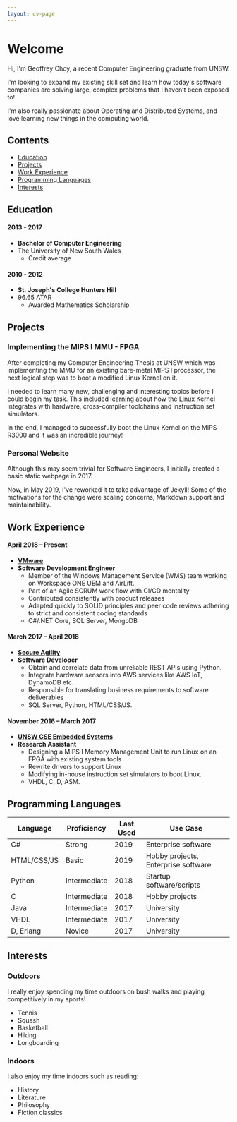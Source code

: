 ```yaml
---
layout: cv-page
---
```


# Welcome

Hi, I'm Geoffrey Choy, a recent Computer Engineering graduate from UNSW.

I'm looking to expand my existing skill set and learn how today's software companies are solving large, complex problems that I haven’t been exposed to!

I'm also really passionate about Operating and Distributed Systems, and love learning new things in the computing world.

## Contents

* [Education](#education)
* [Projects](#projects)
* [Work Experience](#work-experience)
* [Programming Languages](#programming-languages)
* [Interests](#interests)

## Education

#### 2013 - 2017

* **Bachelor of Computer Engineering**
* The University of New South Wales
  * Credit average

#### 2010 - 2012

* **St. Joseph's College Hunters Hill**
* 96.65 ATAR
  * Awarded Mathematics Scholarship

## Projects

### Implementing the MIPS I MMU - FPGA

After completing my Computer Engineering Thesis at UNSW which was implementing the MMU for an existing bare-metal MIPS I processor, the next logical step was to boot a modified Linux Kernel on it.

I needed to learn many new, challenging and interesting topics before I could begin my task. This included learning about how the Linux Kernel integrates with hardware, cross-compiler toolchains and instruction set simulators.

In the end, I managed to successfully boot the Linux Kernel on the MIPS R3000 and it was an incredible journey!

### Personal Website

Although this may seem trivial for Software Engineers, I initially created a basic static webpage in 2017.

Now, in May 2019, I've reworked it to take advantage of Jekyll! Some of the motivations for the change were scaling concerns, Markdown support and maintainability.

## Work Experience

#### April 2018 – Present

* **[VMware](https://www.vmware.com/au/products/workspace-one/unified-endpoint-management.html)**
* **Software Development Engineer**
  * Member of the Windows Management Service (WMS) team working on Workspace ONE UEM and AirLift.
  * Part of an Agile SCRUM work flow with CI/CD mentality
  * Contributed consistently with product releases
  * Adapted quickly to SOLID principles and peer code reviews adhering to strict and consistent coding standards
  * C#/.NET Core, SQL Server, MongoDB

#### March 2017 – April 2018

* **[Secure Agility](https://secureagility.com/)**
* **Software Developer**
  * Obtain and correlate data from unreliable REST APIs using Python.
  * Integrate hardware sensors into AWS services like AWS IoT, DynamoDB etc.
  * Responsible for translating business requirements to software deliverables
  * SQL Server, Python, HTML/CSS/JS.

#### November 2016 – March 2017

* **[UNSW CSE Embedded Systems](https://www.engineering.unsw.edu.au/computer-science-engineering/)**
* **Research Assistant**
  * Designing a MIPS I Memory Management Unit to run Linux on an FPGA with existing system tools
  * Rewrite drivers to support Linux
  * Modifying in-house instruction set simulators to boot Linux.
  * VHDL, C, D, ASM.

## Programming Languages

| Language    | Proficiency  | Last Used | Use Case                            |
|-------------|--------------|-----------|-------------------------------------|
| C#          | Strong       | 2019      | Enterprise software                 |
| HTML/CSS/JS | Basic        | 2019      | Hobby projects, Enterprise software |
| Python      | Intermediate | 2018      | Startup software/scripts            |
| C           | Intermediate | 2018      | Hobby projects                      |
| Java        | Intermediate | 2017      | University                          |
| VHDL        | Intermediate | 2017      | University                          |
| D, Erlang   | Novice       | 2017      | University                          |

## Interests

### Outdoors

I really enjoy spending my time outdoors on bush walks and playing competitively in my sports!

* Tennis
* Squash
* Basketball
* Hiking
* Longboarding

### Indoors

I also enjoy my time indoors such as reading:

* History
* Literature
* Philosophy
* Fiction classics
